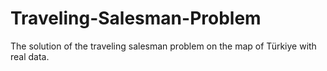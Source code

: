 # Traveling-Salesman-Problem
The solution of the traveling salesman problem on the map of Türkiye with real data.
